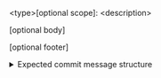\<type\>[optional scope]: \<description\>

[optional body]

[optional footer]

<details><summary>Expected commit message structure</summary>

Commit messages (in particular the merge commit of a pull request) should be structured as follows:

```
<type>[optional scope]: <description>

[optional body]

[optional footer]
```

The commit contains the following structural elements, to communicate intent to the consumers of your library:

- `fix:` a commit of the *type* `fix` patches a bug in your codebase (this correlates with `PATCH` in semantic versioning).
- `feat:` a commit of the *type* `feat` introduces a new feature to the codebase (this correlates with `MINOR` in semantic versioning).
- `BREAKING CHANGE:` a commit that has the text `BREAKING CHANGE`: at the beginning of its optional body or footer section introduces a breaking API change (correlating with `MAJOR` in semantic versioning). A breaking change can be part of commits of any type. e.g., a `fix:`, `feat:` & `chore:` types would all be valid, in addition to any other type.
- Others: commit types other than `fix:` and feat: are allowed, for example 
    - `chore:`
    - `docs:`
    - `style:`
    - `refactor:`
    - `perf:`
    - `test:`
    
    and others. We also recommend improvement for commits that improve a current implementation without adding a new feature or fixing a bug. Notice these types are not mandated by the conventional commits specification, and have no implicit effect in semantic versioning (unless they include a `BREAKING CHANGE`, which is NOT recommended). A scope may be provided to a commit’s type, to provide additional contextual information and is contained within parenthesis, e.g., `feat(parser): add ability to parse arrays`.

## Examples

Commit message with description and breaking change in body
```
feat: allow provided config object to extend other configs

BREAKING CHANGE: `extends` key in config file is now used for extending other config files
```

Commit message with no body
```
docs: correct spelling of CHANGELOG
````

Commit message with scope
```
feat(lang): added polish language
```

Commit message for a fix using an (optional) issue number.
```
fix: minor typos in code

see the issue for details on the typos fixed

fixes issue #12
```

</p>
</details>

